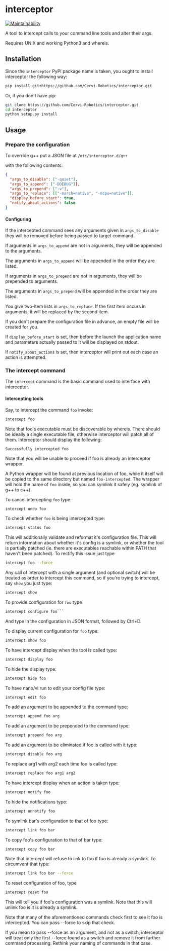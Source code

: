 # interceptor
[![Maintainability](https://api.codeclimate.com/v1/badges/8e423b83128c001fc6a2/maintainability)](https://codeclimate.com/github/Cervi-Robotics/interceptor/maintainability)

A tool to intercept calls to your command line tools and alter their args.

Requires UNIX and working Python3 and whereis.

## Installation

Since the `interceptor` PyPI package name is taken, 
you ought to install interceptor the following way:

```bash
pip install git+https://github.com/Cervi-Robotics/interceptor.git
```

Or, if you don't have pip:

```bash
git clone https://github.com/Cervi-Robotics/interceptor.git
cd interceptor
python setup.py install
```

## Usage

### Prepare the configuration

To override g++ put a JSON file at `/etc/interceptor.d/g++`

with the following contents:

```json
{
  "args_to_disable": ["-quiet"],
  "args_to_append": ["-DDEBUG"]],
  "args_to_prepend": ["-v"],
  "args_to_replace": [["-march=native", "-mcpu=native"]],
  "display_before_start": true,
  "notify_about_actions": false
}
```

#### Configuring

If the intercepted command sees any arguments given in 
`args_to_disable` they will be removed before being passed to target command.

If arguments in `args_to_append` are not in arguments, 
they will be appended to the arguments.

The arguments in `args_to_append` will be appended in the order they are listed.

If arguments in `args_to_prepend` are not in arguments,
they will be prepended to arguments.

The arguments in `args_to_prepend` will be appended in the order they are listed.

You give two-item lists in `args_to_replace`. If
the first item occurs in arguments, it will be replaced by the second item. 

If you don't prepare the configuration file in advance, an empty file will be created for you.
     
If `display_before_start` is set, then before the launch
the application name and parameters actually passed to it will be displayed on stdout.
     
If `notify_about_actions` is set, then interceptor will print out
each case an action is attempted.     
     
### The intercept command

The `intercept` command is the basic command used to interface with interceptor.

#### Intercepting tools

Say, to intercept the command `foo` invoke:

```bash
intercept foo
```

Note that foo's executable must be discoverable by whereis. There should be
ideally a single executable file, otherwise interceptor will patch all of them.
Interceptor should display the following:

```
Successfully intercepted foo
```

Note that you will be unable to proceed if foo is already an interceptor wrapper.

A Python wrapper will be found at previous location of 
foo, while it itself will be copied to the same directory
but named `foo-intercepted`.
The wrapper will hold the name of `foo` inside, 
so you can symlink it safely (eg. symlink of g++ to c++).

To cancel intercepting `foo` type:

```bash
intercept undo foo
```

To check whether `foo` is being intercepted type:

```bash
intercept status foo
```

This will additionally validate and reformat it's configuration file.
This will return information about whether it's config is a symlink, or whether the tool
is partially patched (ie. there are executables reachable within PATH that haven't been patched).
To rectify this issue just type
```bash
intercept foo --force
```

Any call of intercept with a single argument (and optional switch) will be treated as order to 
intercept this command, so if you're trying to intercept, say `show` you just type:

```bash
intercept show
```

To provide configuration for `foo` type

```bash
intercept configure foo```
```
And type in the configuration in JSON format, followed by Ctrl+D.

To display current configuration for `foo` type:

```bash
intercept show foo
``` 

To have intercept display when the tool is called type:
```bash
intercept display foo
```

To hide the display type:
```bash
intercept hide foo
```

To have nano/vi run to edit your config file type:
```bash
intercept edit foo
```

To add an argument to be appended to the command type:

```bash
intercept append foo arg
```

To add an argument to be prepended to the command type:

```bash
intercept prepend foo arg
```

To add an argument to be eliminated if foo is called with it
type:

```bash
intercept disable foo arg
```

To replace arg1 with arg2 each time foo is called type:

```bash
intercept replace foo arg1 arg2
```

To have intercept display when an action is taken type:
```bash
intercept notify foo
```

To hide the notifications type:
```bash
intercept unnotify foo
```

To symlink bar's configuration to that of foo type:

```bash
intercept link foo bar
```

To copy foo's configuration to that of bar type:

```bash
intercept copy foo bar
```


Note that intercept will refuse to link to foo if foo is already a symlink.
To circumvent that type:
```bash
intercept link foo bar --force
```

To reset configuration of foo, type
```bash
intercept reset foo
```
This will tell you if foo's configuration was a symlink.
Note that this will unlink foo is it is already a symlink.

Note that many of the aforementioned commands check first to see it foo is intercepted.
You can pass --force to skip that check.

If you mean to pass --force as an argument, and not as a switch, interceptor will treat only
the first --force found as a switch and remove it from further command processing.
Rethink your naming of commands in that case.
